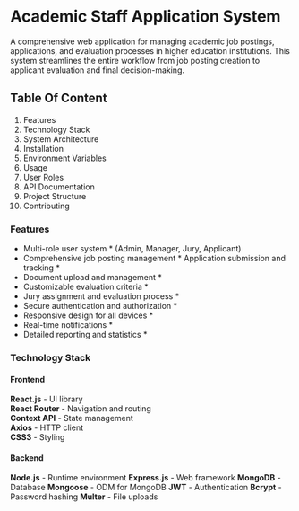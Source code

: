 # Academic Staff Application System
A comprehensive web application for managing academic job postings, applications, and evaluation processes in higher education institutions. This system streamlines the entire workflow from job posting creation to applicant evaluation and final decision-making.
## Table Of Content
1. Features
2. Technology Stack
3. System Architecture
4. Installation
5. Environment Variables
6. Usage
7. User Roles
8. API Documentation
9. Project Structure
10. Contributing
### Features
* Multi-role user system * (Admin, Manager, Jury, Applicant)
* Comprehensive job posting management *
   Application submission and tracking *
* Document upload and management *
* Customizable evaluation criteria *
* Jury assignment and evaluation process *
* Secure authentication and authorization *
* Responsive design for all devices *
* Real-time notifications *
* Detailed reporting and statistics *

### Technology Stack

#### Frontend
**React.js** - UI library  
**React Router** - Navigation and routing  
**Context API** - State management  
**Axios** - HTTP client  
**CSS3** - Styling


#### Backend
**Node.js** - Runtime environment
**Express.js** - Web framework
**MongoDB** - Database
**Mongoose** - ODM for MongoDB
**JWT** - Authentication
**Bcrypt** - Password hashing
**Multer** - File uploads


